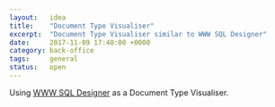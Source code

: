 ```yaml
---
layout:   idea
title:    "Document Type Visualiser"
excerpt:  "Document Type Visualiser similar to WWW SQL Designer"
date:     2017-11-09 17:40:00 +0000
category: back-office
tags:     general
status:   open
---
```


Using [WWW SQL Designer](https://code.google.com/p/wwwsqldesigner/) as a Document Type Visualiser.
